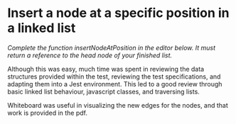 # Insert a node at a specific position in a linked list
*Complete the function insertNodeAtPosition in the editor below. It must return a reference to the head node of your finished list.*

Although this was easy, much time was spent in reviewing the data structures provided within the test, reviewing the test specifications, and adapting them into a Jest environment. This led to a good review through basic linked list behaviour, javascript classes, and traversing lists. 

Whiteboard was useful in visualizing the new edges for the nodes, and that work is provided in the pdf. 

